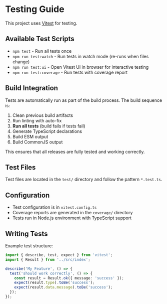 # Testing Guide

This project uses [Vitest](https://vitest.dev/) for testing.

## Available Test Scripts

- `npm test` - Run all tests once
- `npm run test:watch` - Run tests in watch mode (re-runs when files change)
- `npm run test:ui` - Open Vitest UI in browser for interactive testing
- `npm run test:coverage` - Run tests with coverage report

## Build Integration

Tests are automatically run as part of the build process. The build sequence is:
1. Clean previous build artifacts
2. Run linting with auto-fix
3. **Run all tests** (build fails if tests fail)
4. Generate TypeScript declarations
5. Build ESM output
6. Build CommonJS output

This ensures that all releases are fully tested and working correctly.

## Test Files

Test files are located in the `test/` directory and follow the pattern `*.test.ts`.

## Configuration

- Test configuration is in `vitest.config.ts`
- Coverage reports are generated in the `coverage/` directory
- Tests run in Node.js environment with TypeScript support

## Writing Tests

Example test structure:

```typescript
import { describe, test, expect } from 'vitest';
import { Result } from '../src/index';

describe('My Feature', () => {
  test('should work correctly', () => {
    const result = Result.ok({ message: 'success' });
    expect(result.type).toBe('success');
    expect(result.data.message).toBe('success');
  });
});
```
